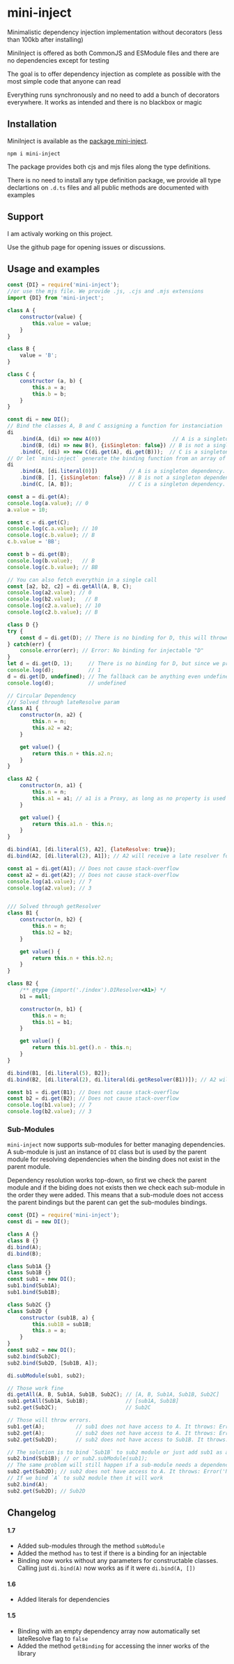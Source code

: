 # mini-inject
Minimalistic dependency injection implementation without decorators (less than 100kb after installing)

MiniInject is offered as both CommonJS and ESModule files and there are no dependencies except for testing

The goal is to offer dependency injection as complete as possible with the most simple code that anyone can read

Everything runs synchronously and no need to add a bunch of decorators everywhere. It works as intended and there is no blackbox or magic

## Installation

MiniInject is available as the [package mini-inject](https://www.npmjs.com/package/mini-inject).

`npm i mini-inject`

The package provides both cjs and mjs files along the type definitions.

There is no need to install any type definition package, we provide all type declartions on `.d.ts` files and all public methods are documented with examples

## Support

I am activaly working on this project.

Use the github page for opening issues or discussions.

## Usage and examples

```javascript
const {DI} = require('mini-inject');
//or use the mjs file. We provide .js, .cjs and .mjs extensions
import {DI} from 'mini-inject';

class A {
    constructor(value) {
        this.value = value;
    }
}

class B {
    value = 'B';
}

class C {
    constructor (a, b) {
        this.a = a;
        this.b = b;
    }
}

const di = new DI();
// Bind the classes A, B and C assigning a function for instanciation
di
    .bind(A, (di) => new A(0))                       // A is a singleton dependency
    .bind(B, (di) => new B(), {isSingleton: false}) // B is not a singleton dependency
    .bind(C, (di) => new C(di.get(A), di.get(B)));  // C is a singleton dependency
// Or let `mini-inject` generate the binding function from an array of dependencies
di
    .bind(A, [di.literal(0)])          // A is a singleton dependency. The param 0 is not a injectable dependency, so we set it as a literal
    .bind(B, [], {isSingleton: false}) // B is not a singleton dependency
    .bind(C, [A, B]);                  // C is a singleton dependency. Both A and B have bindings, so `mini-inject` will resolve it automatically

const a = di.get(A);
console.log(a.value); // 0
a.value = 10;

const c = di.get(C);
console.log(c.a.value); // 10
console.log(c.b.value); // B
c.b.value = 'BB';

const b = di.get(B);
console.log(b.value);   // B
console.log(c.b.value); // BB

// You can also fetch everythin in a single call
const [a2, b2, c2] = di.getAll(A, B, C);
console.log(a2.value); // 0
console.log(b2.value);   // B
console.log(c2.a.value); // 10
console.log(c2.b.value); // B

class D {}
try {
    const d = di.get(D); // There is no binding for D, this will thrown an exception
} catch(err) {
    console.error(err); // Error: No binding for injectable "D"
}
let d = di.get(D, 1);     // There is no binding for D, but since we provided a fallback no exception is thrown
console.log(d);           // 1
d = di.get(D, undefined); // The fallback can be anything even undefined as long as it is in the arguments list
console.log(d);           // undefined

// Circular Dependency
/// Solved through lateResolve param
class A1 {
    constructor(n, a2) {
        this.n = n;
        this.a2 = a2;
    }

    get value() {
        return this.n + this.a2.n;
    }
}

class A2 {
    constructor(n, a1) {
        this.n = n;
        this.a1 = a1; // a1 is a Proxy, as long as no property is used inside the constructor there is no circular dependency problem
    }

    get value() {
        return this.a1.n - this.n;
    }
}

di.bind(A1, [di.literal(5), A2], {lateResolve: true});
di.bind(A2, [di.literal(2), A1]); // A2 will receive a late resolver for A1

const a1 = di.get(A1); // Does not cause stack-overflow
const a2 = di.get(A2); // Does not cause stack-overflow
console.log(a1.value); // 7
console.log(a2.value); // 3


/// Solved through getResolver
class B1 {
    constructor(n, b2) {
        this.n = n;
        this.b2 = b2;
    }

    get value() {
        return this.n + this.b2.n;
    }
}

class B2 {
    /** @type {import('./index').DIResolver<A1>} */
    b1 = null;

    constructor(n, b1) {
        this.n = n;
        this.b1 = b1;
    }

    get value() {
        return this.b1.get().n - this.n;
    }
}

di.bind(B1, [di.literal(5), B2]);
di.bind(B2, [di.literal(2), di.literal(di.getResolver(B1))]); // A2 will receive a late resolver for A1

const b1 = di.get(B1); // Does not cause stack-overflow
const b2 = di.get(B2); // Does not cause stack-overflow
console.log(b1.value); // 7
console.log(b2.value); // 3
```

### Sub-Modules

`mini-inject` now supports sub-modules for better managing dependencies. A sub-module is just an instance of `DI` class but is used by the parent module for resolving dependencies when the binding does not exist in the parent module.

Dependency resolution works top-down, so first we check the parent module and if the biding does not exists then we check each sub-module in the order they were added.
This means that a sub-module does not access the parent bindings but the parent can get the sub-modules bindings.

```javascript
const {DI} = require('mini-inject');
const di = new DI();

class A {}
class B {}
di.bind(A);
di.bind(B);

class Sub1A {}
class Sub1B {}
const sub1 = new DI();
sub1.bind(Sub1A);
sub1.bind(Sub1B);

class Sub2C {}
class Sub2D {
    constructor (sub1B, a) {
        this.sub1B = sub1B;
        this.a = a;
    }
}
const sub2 = new DI();
sub2.bind(Sub2C);
sub2.bind(Sub2D, [Sub1B, A]);

di.subModule(sub1, sub2);

// Those work fine
di.getAll(A, B, Sub1A, Sub1B, Sub2C); // [A, B, Sub1A, Sub1B, Sub2C]
sub1.getAll(Sub1A, Sub1B);            // [sub1A, Sub1B]
sub2.get(Sub2C);                      // Sub2C

// Those will throw errors.
sub1.get(A);          // sub1 does not have access to A. It throws: Error('No binding for injectable "A"')
sub2.get(A);          // sub2 does not have access to A. It throws: Error('No binding for injectable "A"')
sub2.get(Sub2D);      // sub2 does not have access to Sub1B. It throws: Error('No binding for injectable "Sub1B"')

// The solution is to bind `Sub1B` to sub2 module or just add sub1 as a sub-module of sub2 too
sub2.bind(Sub1B); // or sub2.subModule(sub1);
// The same problem will still happen if a sub-module needs a dependency that is available in the parent but not in the sub-module
sub2.get(Sub2D); // sub2 does not have access to A. It throws: Error('No binding for injectable "A"')
// If we bind `A` to sub2 module then it will work
sub2.bind(A);
sub2.get(Sub2D); // Sub2D
```

## Changelog

#### 1.7

* Added sub-modules through the method `subModule`
* Added the method `has` to test if there is a binding for an injectable
* Binding now works without any parameters for constructable classes. Calling just `di.bind(A)` now works as if it were `di.bind(A, [])`

#### 1.6

* Added literals for dependencies

#### 1.5

* Binding with an empty dependency array now automatically set lateResolve flag to `false`
* Added the method `getBinding` for accessing the inner works of the library
